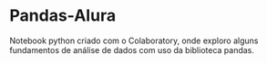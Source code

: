 # Pandas-Alura
Notebook python  criado com o Colaboratory, onde exploro alguns fundamentos de análise de dados com uso da biblioteca pandas.
